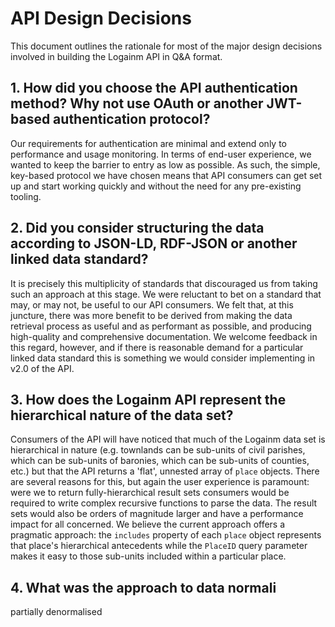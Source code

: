 # API Design Decisions

This document outlines the rationale for most of the major design decisions involved in building the Logainm API in Q&A format.

## 1. How did you choose the API authentication method? Why not use OAuth or another JWT-based authentication protocol?

Our requirements for authentication are minimal and extend only to performance and usage monitoring. In terms of end-user experience, we wanted to keep the barrier to entry as low as possible. As such, the simple, key-based protocol we have chosen means that API consumers can get set up and start working quickly and without the need for any pre-existing tooling.

## 2. Did you consider structuring the data according to JSON-LD, RDF-JSON or another linked data standard?

It is precisely this multiplicity of standards that discouraged us from taking such an approach at this stage. We were reluctant to 
bet on a standard that may, or may not, be useful to our API consumers. We felt that, at this juncture, there was more benefit to be derived from making the data retrieval process as useful and as performant as possible, and producing high-quality and comprehensive documentation. We welcome feedback in this regard, however, and if there is reasonable demand for a particular linked data standard this is something we would consider implementing in v2.0 of the API.

## 3. How does the Logainm API represent the hierarchical nature of the data set?

Consumers of the API will have noticed that much of the Logainm data set is hierarchical in nature (e.g. townlands can be sub-units of civil parishes, which can be sub-units of baronies, which can be sub-units of counties, etc.) but that the API returns a 'flat', unnested array of `place` objects. There are several reasons for this, but again the user experience is paramount: were we to return fully-hierarchical result sets consumers would be required to write complex recursive functions to parse the data. The result sets would also be orders of magnitude larger and have a performance impact for all concerned. We believe the current approach offers a pragmatic approach: the `includes` property of each `place` object represents that place's hierarchical antecedents while the `PlaceID` query parameter makes it easy to those sub-units included within a particular place.

## 4. What was the approach to data normali
partially denormalised
